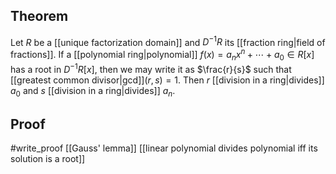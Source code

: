## Theorem
Let $R$ be a [[unique factorization domain]] and $D^{-1}R$ its [[fraction ring|field of fractions]]. If a [[polynomial ring|polynomial]] $f(x) = a_nx^n+\cdots + a_0 \in R[x]$ has a root in $D^{-1}R[x]$, then we may write it as $\frac{r}{s}$ such that [[greatest common divisor|gcd]]$(r,s)=1$. Then $r$ [[division in a ring|divides]] $a_0$ and $s$  [[division in a ring|divides]] $a_n$. 
## Proof
#write_proof [[Gauss' lemma]] [[linear polynomial divides polynomial iff its solution is a root]] 